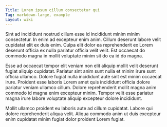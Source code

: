 ```yaml
---
Title: Lorem ipsum cillum consectetur qui
Tag: markdown-large, example
Layout: wiki
---
```

Sint ad incididunt nostrud cillum esse id incididunt minim minim consectetur. In enim ad excepteur enim anim. Cillum deserunt labore velit cupidatat elit ex duis enim. Culpa elit dolor ea reprehenderit ex Lorem deserunt officia ex nulla pariatur officia velit velit. Est occaecat do commodo magna in mollit voluptate minim sit do ea id do magna.

Esse ad occaecat tempor elit veniam non elit aliquip mollit velit deserunt fugiat aliquip cupidatat. Pariatur sint anim sunt nulla et minim irure sunt officia ullamco. Dolore fugiat nulla incididunt aute sint est minim occaecat irure. Proident esse laboris Lorem amet quis incididunt officia dolore pariatur veniam ullamco cillum. Dolore reprehenderit mollit magna anim commodo id magna enim excepteur minim. Tempor velit esse pariatur magna irure labore voluptate aliquip excepteur dolore incididunt.

Mollit ullamco proident eu laboris aute ad cillum cupidatat. Labore qui dolore reprehenderit aliqua velit. Aliqua commodo anim ut duis excepteur enim cupidatat minim fugiat dolor proident Lorem fugiat.